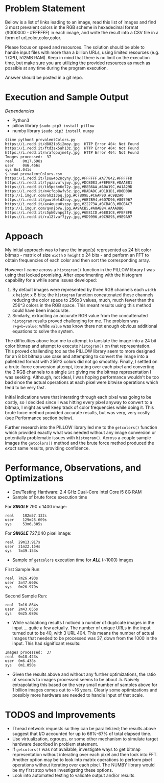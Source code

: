# Problem Statement
Bellow is a list of links leading to an image, read this list of images and find 3 most prevalent colors in the RGB scheme in hexadecimal format (#000000 - #FFFFFF) in each image, and write the result into a CSV file in a form of url,color,color,color.

Please focus on speed and resources. The solution should be able to handle input files with more than a billion URLs, using limited resources (e.g. 1 CPU, 512MB RAM). Keep in mind that there is no limit on the execution time, but make sure you are utilizing the provided resources as much as possible at any time during the program execution.

Answer should be posted in a git repo.

# Execution and Sample Output

*Dependencies*
- Python3
- pillow library `$sudo pip3 install pillow`
- numby library `$sudo pip3 install numpy`

```
$time python3 prevalentColors.py 
https://i.redd.it/d8021b5i2moy.jpg  HTTP Error 404: Not Found
https://i.redd.it/ftd3sx5ah13z.jpg  HTTP Error 404: Not Found
https://i.redd.it/nrafqoujmety.jpg  HTTP Error 404: Not Found
Images processed:  37
real	0m17.698s
user	0m6.466s
sys	0m1.041s
$ head prevalentColors.csv 
https://i.redd.it/lsuw4p2ncyny.jpg,#FFFFFF,#A77842,#FFFFFD
https://i.redd.it/fyqzavufvjwy.jpg,#DCB083,#FEFEFE,#DAAE81
https://i.redd.it/tb5pckm6e72y.jpg,#B8B6AA,#A0A19C,#A1A29D
https://i.redd.it/m4cfqp8wfv5z.jpg,#DADADC,#D1D1D1,#D0D0D0
http://i.imgur.com/Gh2I3pq.jpg,#C7B09E,#C6AF9D,#C9B2A0
https://i.redd.it/guul6eld2soy.jpg,#6B7B94,#6D7D96,#807967
https://i.redd.it/ax4eueu0szpy.jpg,#22273A,#BCBAC8,#BCBAC7
http://i.imgur.com/qvnjbVw.jpg,#A9ACB5,#A8ABB4,#AAADB6
https://i.redd.it/c5pk0vnpg3ty.jpg,#6E81CD,#6E81CE,#FEFEFE
https://i.redd.it/ru12lvaf7jyy.jpg,#9D9996,#9C9895,#9E9A97
```

# Appoach

My initial approach was to have the image(s) represented as 24 bit color bitmap - matrix of size `width` x `height` x 24 bits - and perform an FFT to obtain frequencies of each color and then sort the corresponding array.

However I came across a `histogram()` function in the PILLOW library I was using that looked promising. After experimenting with the histogram capability for a while some issues developed:

1. By default images were represented by three RGB channels each `width` x `height` x 8 bits; the `histogram` function concatenated these channels reducing the color space to 256x3 values, much, much fewer than the 256^3 colors in the RGB space. This meant results using this method could have been inaccurate.
2. Similarly, extracting an accurate RGB value from the concattenated `histogram` results proved challenging for me. The problem was `r+g+b=value`; while `value` was know there not enough obvious additional equations to solve the system.

The difficulties above lead me to attempt to tanslate the image into a 24 bit color bitmap and attempt to execute `histogram()` on that representation. This proved challending too as the PILLOW library seem to more designed for an 8 bit bitmap use case and attempting to convert the image into a palletized format with 256^3 colors did not go smoothly. Finally, I settled on a brute-force conversion attempt, iterating over each pixel and converting the 3 RGB channels to a single `int` giving me the bitmap representation I was seeking. Although, not ideal, I was hoping performance wouldn't be too bad since the actual operations at each pixel were bitwise operations which tend to be very fast.

Initial indications were that interating through each pixel was going to be costly, so I decided since I was hitting every pixel anyway to convert to a bitmap, I might as well keep track of color frequencies while doing it. This brute force method provided accurate results, but was very, very costly (see Performance section below).

Further research into the PILLOW library led me to the `getcolors()` function which provided exactly what was needed without any image conversion or potentially problematic issues with `histogram()`. Across a couple sample images the `getcolors()` method and the brute force method produced the *exact* same results, providing confidence.

# Performance, Observations, and Optimizations

- Dev/Testing Hardware: 2.4 GHz Dual-Core Intel Core i5 8G RAM
- Sample of brute force execution time

For ***SINGLE*** 790 x 1400 image:
```
real	182m57.132s
user	129m25.609s
sys	    53m6.305s
```

For ***SINGLE*** 727,040 pixel image:
```
real  29m13.917s
user  21m22.154s
sys   7m39.153s
```
- Sample of `getcolors` execution time for ***ALL*** (~1000) images

First Sample Run:
```
real  7m26.493s
user  2m47.660s
sys   0m26.979s
```
Second Sample Run:
```
real  7m16.864s
user  2m43.056s
sys   0m25.680s
```
- While validationg results I noticed a number of duplicate images in the input ... quite a few actually. The number of unique URLs in the input turned out to be 40, with 3 URL 404. This means the number of actual images that needed to be processed was 37, down from the 1000 in the input. This had significant results:
```
Images processed:  37
real  0m18.423s
user  0m6.438s
sys   0m1.050s
```

- Given the results above and without any further optimizations, the ratio of seconds to images processed seems to be about .5. Naively extrapolating this based on the very small number of samples above for 1 billion images comes out to ~16 years. Clearly some optimizations and possibly more hardware are needed to handle input of that scale.

# TODOS and Improvements
- Thread network requests so they can be parallelized; the results above suggest that I/O accounted for up to 66%-67% of total elapsed time.
- Use virtualization, cgroups, or some other mechanism to simulate target hardware described in problem statement.
- If `getcolors()` was not available, investigate ways to get bitmap representation without interating over each pixel and then look into FFT. Another option may be to look into matrix operations to perform pixel operations without iterating over each pixel. The NUMBY library would be my first stop when investigating these options.
- Look into automated testing to validate output and/or results.
